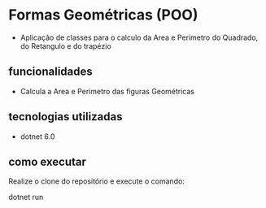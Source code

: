 # Formas Geométricas (POO)

- Aplicação de classes para o calculo da Area e Perimetro do Quadrado, do Retangulo e do trapézio

## funcionalidades

- Calcula a Area e Perimetro das figuras Geométricas

## tecnologias utilizadas 

- dotnet 6.0

## como executar

Realize o clone do repositório e execute o comando:
 
dotnet run